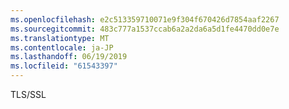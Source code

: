 ```yaml
---
ms.openlocfilehash: e2c513359710071e9f304f670426d7854aaf2267
ms.sourcegitcommit: 483c777a1537ccab6a2a2da6a5d1fe4470dd0e7e
ms.translationtype: MT
ms.contentlocale: ja-JP
ms.lasthandoff: 06/19/2019
ms.locfileid: "61543397"
---
```

TLS/SSL
